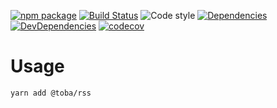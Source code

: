 [![npm package](https://img.shields.io/npm/v/@toba/rss.svg)](https://www.npmjs.org/package/@toba/rss)
[![Build Status](https://travis-ci.org/toba/rss.svg?branch=master)](https://travis-ci.org/toba/rss)
![Code style](https://img.shields.io/badge/code_style-prettier-ff69b4.svg)
[![Dependencies](https://img.shields.io/david/toba/rss.svg)](https://david-dm.org/toba/rss)
[![DevDependencies](https://img.shields.io/david/dev/toba/rss.svg)](https://david-dm.org/toba/rss#info=devDependencies&view=list)
[![codecov](https://codecov.io/gh/toba/rss/branch/master/graph/badge.svg)](https://codecov.io/gh/toba/rss)

# Usage

```
yarn add @toba/rss
```
